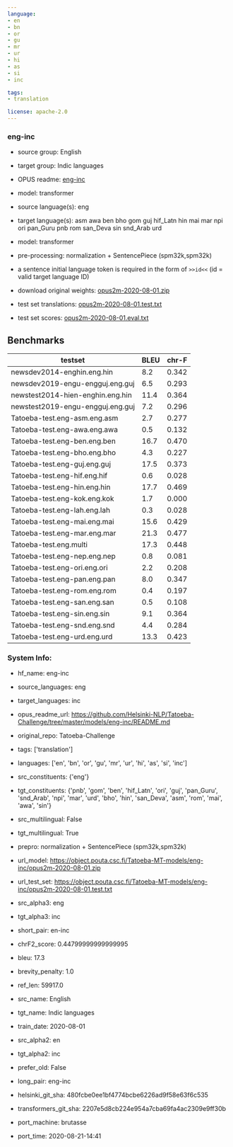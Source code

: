```yaml
---
language: 
- en
- bn
- or
- gu
- mr
- ur
- hi
- as
- si
- inc

tags:
- translation

license: apache-2.0
---
```


### eng-inc

* source group: English 
* target group: Indic languages 
*  OPUS readme: [eng-inc](https://github.com/Helsinki-NLP/Tatoeba-Challenge/tree/master/models/eng-inc/README.md)

*  model: transformer
* source language(s): eng
* target language(s): asm awa ben bho gom guj hif_Latn hin mai mar npi ori pan_Guru pnb rom san_Deva sin snd_Arab urd
* model: transformer
* pre-processing: normalization + SentencePiece (spm32k,spm32k)
* a sentence initial language token is required in the form of `>>id<<` (id = valid target language ID)
* download original weights: [opus2m-2020-08-01.zip](https://object.pouta.csc.fi/Tatoeba-MT-models/eng-inc/opus2m-2020-08-01.zip)
* test set translations: [opus2m-2020-08-01.test.txt](https://object.pouta.csc.fi/Tatoeba-MT-models/eng-inc/opus2m-2020-08-01.test.txt)
* test set scores: [opus2m-2020-08-01.eval.txt](https://object.pouta.csc.fi/Tatoeba-MT-models/eng-inc/opus2m-2020-08-01.eval.txt)

## Benchmarks

| testset               | BLEU  | chr-F |
|-----------------------|-------|-------|
| newsdev2014-enghin.eng.hin 	| 8.2 	| 0.342 |
| newsdev2019-engu-engguj.eng.guj 	| 6.5 	| 0.293 |
| newstest2014-hien-enghin.eng.hin 	| 11.4 	| 0.364 |
| newstest2019-engu-engguj.eng.guj 	| 7.2 	| 0.296 |
| Tatoeba-test.eng-asm.eng.asm 	| 2.7 	| 0.277 |
| Tatoeba-test.eng-awa.eng.awa 	| 0.5 	| 0.132 |
| Tatoeba-test.eng-ben.eng.ben 	| 16.7 	| 0.470 |
| Tatoeba-test.eng-bho.eng.bho 	| 4.3 	| 0.227 |
| Tatoeba-test.eng-guj.eng.guj 	| 17.5 	| 0.373 |
| Tatoeba-test.eng-hif.eng.hif 	| 0.6 	| 0.028 |
| Tatoeba-test.eng-hin.eng.hin 	| 17.7 	| 0.469 |
| Tatoeba-test.eng-kok.eng.kok 	| 1.7 	| 0.000 |
| Tatoeba-test.eng-lah.eng.lah 	| 0.3 	| 0.028 |
| Tatoeba-test.eng-mai.eng.mai 	| 15.6 	| 0.429 |
| Tatoeba-test.eng-mar.eng.mar 	| 21.3 	| 0.477 |
| Tatoeba-test.eng.multi 	| 17.3 	| 0.448 |
| Tatoeba-test.eng-nep.eng.nep 	| 0.8 	| 0.081 |
| Tatoeba-test.eng-ori.eng.ori 	| 2.2 	| 0.208 |
| Tatoeba-test.eng-pan.eng.pan 	| 8.0 	| 0.347 |
| Tatoeba-test.eng-rom.eng.rom 	| 0.4 	| 0.197 |
| Tatoeba-test.eng-san.eng.san 	| 0.5 	| 0.108 |
| Tatoeba-test.eng-sin.eng.sin 	| 9.1 	| 0.364 |
| Tatoeba-test.eng-snd.eng.snd 	| 4.4 	| 0.284 |
| Tatoeba-test.eng-urd.eng.urd 	| 13.3 	| 0.423 |


### System Info: 
- hf_name: eng-inc

- source_languages: eng

- target_languages: inc

- opus_readme_url: https://github.com/Helsinki-NLP/Tatoeba-Challenge/tree/master/models/eng-inc/README.md

- original_repo: Tatoeba-Challenge

- tags: ['translation']

- languages: ['en', 'bn', 'or', 'gu', 'mr', 'ur', 'hi', 'as', 'si', 'inc']

- src_constituents: {'eng'}

- tgt_constituents: {'pnb', 'gom', 'ben', 'hif_Latn', 'ori', 'guj', 'pan_Guru', 'snd_Arab', 'npi', 'mar', 'urd', 'bho', 'hin', 'san_Deva', 'asm', 'rom', 'mai', 'awa', 'sin'}

- src_multilingual: False

- tgt_multilingual: True

- prepro:  normalization + SentencePiece (spm32k,spm32k)

- url_model: https://object.pouta.csc.fi/Tatoeba-MT-models/eng-inc/opus2m-2020-08-01.zip

- url_test_set: https://object.pouta.csc.fi/Tatoeba-MT-models/eng-inc/opus2m-2020-08-01.test.txt

- src_alpha3: eng

- tgt_alpha3: inc

- short_pair: en-inc

- chrF2_score: 0.44799999999999995

- bleu: 17.3

- brevity_penalty: 1.0

- ref_len: 59917.0

- src_name: English

- tgt_name: Indic languages

- train_date: 2020-08-01

- src_alpha2: en

- tgt_alpha2: inc

- prefer_old: False

- long_pair: eng-inc

- helsinki_git_sha: 480fcbe0ee1bf4774bcbe6226ad9f58e63f6c535

- transformers_git_sha: 2207e5d8cb224e954a7cba69fa4ac2309e9ff30b

- port_machine: brutasse

- port_time: 2020-08-21-14:41